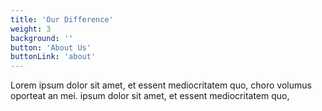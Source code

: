 ```yaml
---
title: 'Our Difference'
weight: 3
background: ''
button: 'About Us'
buttonLink: 'about'
---
```


Lorem ipsum dolor sit amet, et essent mediocritatem quo, choro volumus oporteat an mei. ipsum dolor sit amet, et essent mediocritatem quo,
